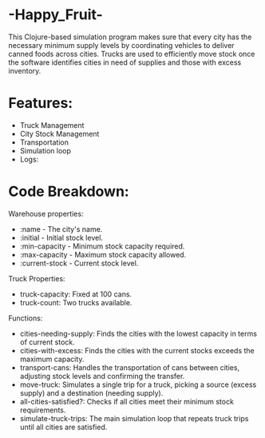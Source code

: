 # -Happy_Fruit-

This Clojure-based simulation program makes sure that every city has the necessary minimum supply levels by coordinating vehicles to deliver canned foods across cities. Trucks are used to efficiently move stock once the software identifies cities in need of supplies and those with excess inventory.

# Features: 
- Truck Management
- City Stock Management 
- Transportation
- Simulation loop 
- Logs:  

# Code Breakdown: 
Warehouse properties: 
- :name - The city's name.
- :initial - Initial stock level.
- :min-capacity - Minimum stock capacity required.
- :max-capacity - Maximum stock capacity allowed.
- :current-stock - Current stock level.

Truck Properties:
- truck-capacity: Fixed at 100 cans.
- truck-count: Two trucks available.

Functions: 
- cities-needing-supply: Finds the cities with the lowest capacity in terms of current stock.
- cities-with-excess: Finds the cities with the current stocks exceeds the maximum capacity.
- transport-cans: Handles the transportation of cans between cities, adjusting stock levels and confirming the transfer.
- move-truck: Simulates a single trip for a truck, picking a source (excess supply) and a destination (needing supply).
- all-cities-satisfied?: Checks if all cities meet their minimum stock requirements.
- simulate-truck-trips: The main simulation loop that repeats truck trips until all cities are satisfied.
